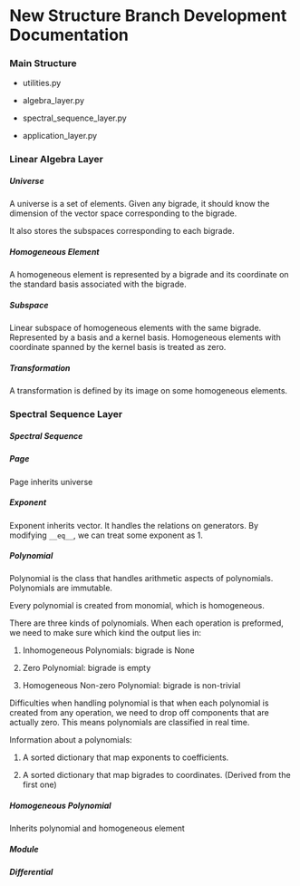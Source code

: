 # New Structure Branch Development Documentation

### Main Structure

- utilities.py

- algebra_layer.py

- spectral_sequence_layer.py

- application_layer.py

### Linear Algebra Layer

##### Universe

A universe is a set of elements. Given any bigrade, it should know the dimension of the vector space corresponding to the bigrade.

It also stores the subspaces corresponding to each bigrade.

##### Homogeneous Element

A homogeneous element is represented by a bigrade and its coordinate on the standard basis associated with the bigrade.

##### Subspace

Linear subspace of homogeneous elements with the same bigrade. Represented by a basis and a kernel basis. Homogeneous elements with coordinate spanned by the kernel basis is treated as zero.

##### Transformation

A transformation is defined by its image on some homogeneous elements. 

### Spectral Sequence Layer

##### Spectral Sequence

##### Page

Page inherits universe

##### Exponent

Exponent inherits vector. It handles the relations on generators. By modifying `__eq__`, we can treat some exponent as 1.

##### Polynomial

Polynomial is the class that handles arithmetic aspects of polynomials. Polynomials are immutable.

Every polynomial is created from monomial, which is homogeneous.

There are three kinds of polynomials. When each operation is preformed, we need to make sure which kind the output lies in:

1. Inhomogeneous Polynomials:                 bigrade is None

2. Zero Polynomial:                                        bigrade is empty

3. Homogeneous Non-zero Polynomial:    bigrade is non-trivial

Difficulties when handling polynomial is that when each polynomial is created from any operation, we need to drop off components that are actually zero. This means polynomials are classified in real time.

Information about a polynomials:

1. A sorted dictionary that map exponents to coefficients.

2. A sorted dictionary that map bigrades to coordinates. (Derived from the first one)

##### Homogeneous Polynomial

Inherits polynomial and homogeneous element

##### Module

##### Differential
